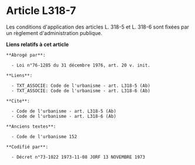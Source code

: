 # Article L318-7

Les conditions d'application des articles L. 318-5 et L. 318-6 sont fixées par un règlement d'administration publique.

**Liens relatifs à cet article**

	**Abrogé par**:

	  - Loi n°76-1285 du 31 décembre 1976, art. 20 v. init.

	**Liens**:

	  - TXT_ASSOCIE: Code de l'urbanisme - art. L318-5 (Ab)
	  - TXT_ASSOCIE: Code de l'urbanisme - art. L318-6 (Ab)

	**Cite**:

	  - Code de l'urbanisme - art. L318-5 (Ab)
	  - Code de l'urbanisme - art. L318-6 (Ab)

	**Anciens textes**:

	  - Code de l'urbanisme 152

	**Codifié par**:

	  - Décret n°73-1022 1973-11-08 JORF 13 NOVEMBRE 1973
